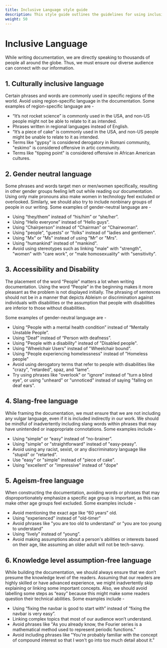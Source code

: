```yaml
---
title: Inclusive Language style guide
description: This style guide outlines the guidelines for using inclusive language in documentation.
weight: 50
---
```


# Inclusive Language

While writing documentation, we are directly speaking to thousands of people all around the globe. 
Thus, we must ensure our diverse audience can connect with our information. 

## 1. Culturally inclusive language

Certain phrases and words are commonly used in specific regions of the world. Avoid using region-specific language in the documentation. 
Some examples of region-specific language are -
- “It’s not rocket science” is commonly used in the USA, and non-US people might not be able to relate to it as intended.
- Phrases written in regional languages instead of English.
- “It’s a piece of cake” is commonly used in the USA, and non-US people might be unable to relate to it as intended.
- Terms like "gypsy" is considered derogatory in Romani community, "eskimo" is considered offensive in artic community.
- Terms like "tipping point" is considered offensive in African American cultures.

## 2. Gender neutral language

Some phrases and words target men or men/women specifically, resulting in other gender groups feeling left out while reading our documentation. Using only male pronouns also make women in technology feel excluded or overlooked.
Similarly, we should also try to include nonbinary groups of people in our writing.
Some examples of gender-neutral language are -
- Using “they/them” instead of “his/him” or “she/her”.
- Using “Hello everyone” instead of “Hello guys”.
- Using “Chairperson” instead of “Chairman” or “Chairwoman”.
- Using "people", "guests" or "folks" instead of "ladies and gentlemen".
- Using "Mx" or "Ms" instead of using "Mr" or "Mrs".
- Using "humankind" instead of "mankind".
- Avoid using stereotypes such as linking "male" with "strength", "women" with "care work", or "male homosexuality" with "sensitivity".

## 3. Accessibility and Disability 

The placement of the word “People” matters a lot when writing documentation. 
Using the word “People” in the beginning makes it more pleasant as the problem is not displayed initially.
The phrasing of sentences should not be in a manner that depicts Ableism or discrimination against individuals with disabilities or 
the assumption that people with disabilities are inferior to those without disabilities.

Some examples of gender-neutral language are -
- Using “People with a mental health condition” instead of “Mentally Unstable People”.
- Using “Deaf” instead of “Person with deafness”.
- Using "People with a disability" instead of "Disabled people".
- Using "Wheelchair Users" instead of "Wheelchair bound".
- Using "People experiencing homelessness" instead of "Homeless people"
- Avoid using derogatory terms that refer to people with disabilities like "crazy", "retarded", spaz, and "lame".
- Try using phrases like "overlook" or "ignore" instead of "turn a blind eye", or using "unheard" or "unnoticed" instead of saying "falling on deaf ears".

## 4. Slang-free language 

While framing the documentation, we must ensure that we are not including any vulgar language, even if it is included indirectly in our work. We should be mindful of inadvertently including slang words within phrases that may have unintended or inappropriate connotations.
Some examples include -
- Using “simple” or “easy" instead of “no-brainer”.
- Using "simple" or "straightforward" instead of "easy-peasy".
- Avoid using any racist, sexist, or any discriminatory language like "stupid" or "retarted".
- Use "easy" or "simple" instead of "piece of cake".
- Using "excellent" or "impressive" instead of "dope"

## 5. Ageism-free language   

When constructing the documentation, avoiding words or phrases that may disproportionately emphasize a specific age group is important, as this can make other age groups feel excluded.
Some examples include -
- Avoid mentioning the exact age like “60 years” old.
- Using "experienced" instead of "old-timer"
- Avoid phrases like "you are too old to understand" or "you are too young to understand"
- Using “lively” instead of “young”.
- Avoid making assumptions about a person's abilities or interests based on their age, like assuming an older adult will not be tech-savvy.

## 6. Knowledge level assumption-free language

While building the documentation, we should always ensure that we don’t presume the knowledge level of the readers. 
Assuming that our readers are highly skilled or have advanced experience, we might inadvertently skip explaining or linking some important concepts. Also, we should avoid labelling some steps as “easy” 
because this might make some readers question their technical abilities.
Some examples include -
- Using “fixing the navbar is good to start with” instead of “fixing the navbar is very easy”.
- Linking complex topics that most of our audience won’t understand.
- Avoid phrases like "As you already know, the Fourier series is a mathematical method used to represent periodic functions."
- Avoid including phrases like "You're probably familiar with the concept of compound interest so that I won't go into too much detail about it."
